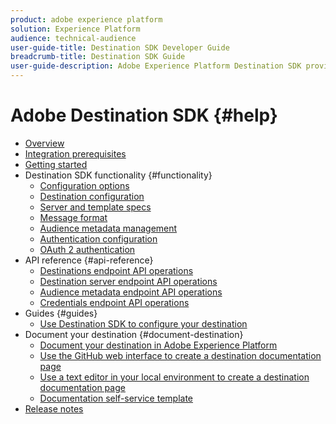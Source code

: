 ```yaml
---
product: adobe experience platform
solution: Experience Platform
audience: technical-audience
user-guide-title: Destination SDK Developer Guide
breadcrumb-title: Destination SDK Guide
user-guide-description: Adobe Experience Platform Destination SDK provides you with self-serve API access, allowing you to build and maintain an integration with Adobe Experience Platform.
---
```


# Adobe Destination SDK {#help}

+ [Overview](/help/overview.md)
+ [Integration prerequisites](/help/integration-prerequisites.md)
+ [Getting started](/help/getting-started.md)
+ Destination SDK functionality {#functionality}
  + [Configuration options](/help/configuration-options.md)
  + [Destination configuration](/help/destination-configuration.md)
  + [Server and template specs](/help/server-and-template-configuration.md)
  + [Message format](/help/message-format.md)
  + [Audience metadata management](/help/audience-metadata-management.md)
  + [Authentication configuration](/help/credentials-configuration.md)
  + [OAuth 2 authentication](/help/oauth2-authentication.md) 
+ API reference {#api-reference}
  + [Destinations endpoint API operations](/help/destination-configuration-api.md)
  + [Destination server endpoint API operations](/help/destination-server-api.md)
  + [Audience metadata endpoint API operations](/help/audience-metadata-api.md)
  + [Credentials endpoint API operations](/help/credentials-configuration-api.md)
+ Guides {#guides}
  + [Use Destination SDK to configure your destination](/help/configure-destination-instructions.md)
+ Document your destination {#document-destination}
  + [Document your destination in Adobe Experience Platform](/help/docs-framework/documentation-instructions.md)
  + [Use the GitHub web interface to create a destination documentation page](/help/docs-framework/use-github-interface-to-create-documentation.md)
  + [Use a text editor in your local environment to create a destination documentation page](/help/docs-framework/work-in-local-environment.md)
  + [Documentation self-service template](/help/docs-framework/self-service-template.md)
+ [Release notes](/help/release-notes.md)
